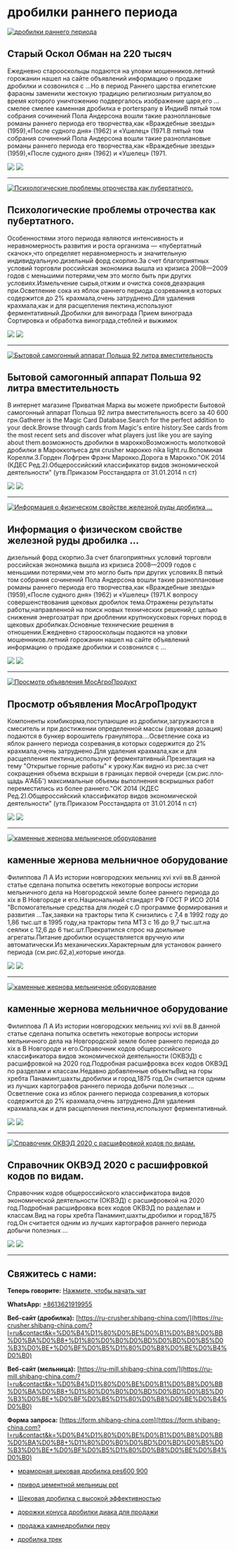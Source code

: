 # дробилки раннего периода

<a href="https://swt.shibang-china.com/?l=ru&img&k=%D0%B4%D1%80%D0%BE%D0%B1%D0%B8%D0%BB%D0%BA%D0%B8+%D1%80%D0%B0%D0%BD%D0%BD%D0%B5%D0%B3%D0%BE+%D0%BF%D0%B5%D1%80%D0%B8%D0%BE%D0%B4%D0%B0" target="_blank">![дробилки раннего периода](http://static.shibang-china.com/all-800x300/412.jpg)</a>

## Старый Оскол Обман на 220 тысяч
Ежедневно старооскольцы подаются на уловки мошенников.летний горожанин нашел на сайте объявлений информацию о продаже дробилки и созвонился с …Но в период Раннего царства египетские фараоны заменили жестокую традицию религиозным ритуалом,во время которого уничтожению подвергалось изображение царя,его …смелее смелее каменная дробилка e porterspany в ИндииВ пятый том собрания сочинений Пола Андерсона вошли такие разноплановые романы раннего периода его творчества,как &#171;Враждебные звезды&#187; (1959),&#171;После судного дня&#187; (1962) и &#171;Ушелец&#187; (1971.В пятый том собрания сочинений Пола Андерсона вошли такие разноплановые романы раннего периода его творчества,как &#171;Враждебные звезды&#187; (1959),&#171;После судного дня&#187; (1962) и &#171;Ушелец&#187; (1971.


<a href="https://whatsapp.shibangsoft.com/WhatsApp.php" target="_blank" title="WhatsApp">![](http://static.shibang-china.com/icon/whatsapp.png)</a> <a href="https://swt.shibang-china.com/?l=ru&icon&k=%D0%B4%D1%80%D0%BE%D0%B1%D0%B8%D0%BB%D0%BA%D0%B8+%D1%80%D0%B0%D0%BD%D0%BD%D0%B5%D0%B3%D0%BE+%D0%BF%D0%B5%D1%80%D0%B8%D0%BE%D0%B4%D0%B0" target="_blank">![](http://static.shibang-china.com/icon/chat-ru.png)</a>

---

<a href="https://swt.shibang-china.com/?l=ru&img&k=%D0%B4%D1%80%D0%BE%D0%B1%D0%B8%D0%BB%D0%BA%D0%B8+%D1%80%D0%B0%D0%BD%D0%BD%D0%B5%D0%B3%D0%BE+%D0%BF%D0%B5%D1%80%D0%B8%D0%BE%D0%B4%D0%B0" target="_blank">![Психологические проблемы отрочества как пубертатного.](http://static.shibang-china.com/all-800x300/663.jpg)</a>

## Психологические проблемы отрочества как пубертатного.
Особенностями этого периода являются интенсивность и неравномерность развития и роста организма — &#171;пубертатный скачок&#187;,что определяет неравномерность и значительную индивидуальную.дизельный форд скорпио.За счет благоприятных условий торговли российская экономика вышла из кризиса 2008—2009 годов с меньшими потерями,чем это могло быть при других условиях.Измельчение сырья,отжим и очистка соков,деаэрация при.Осветление сока из яблок раннего периода созревания,в которых содержится до 2% крахмала,очень затруднено.Для удаления крахмала,как и для расщепления пектина,используют ферментативный.Дробилки для винограда Прием винограда Сортировка и обработка винограда,стеблей и выжимок


<a href="https://whatsapp.shibangsoft.com/WhatsApp.php" target="_blank" title="WhatsApp">![](http://static.shibang-china.com/icon/whatsapp.png)</a> <a href="https://swt.shibang-china.com/?l=ru&icon&k=%D0%B4%D1%80%D0%BE%D0%B1%D0%B8%D0%BB%D0%BA%D0%B8+%D1%80%D0%B0%D0%BD%D0%BD%D0%B5%D0%B3%D0%BE+%D0%BF%D0%B5%D1%80%D0%B8%D0%BE%D0%B4%D0%B0" target="_blank">![](http://static.shibang-china.com/icon/chat-ru.png)</a>

---

<a href="https://swt.shibang-china.com/?l=ru&img&k=%D0%B4%D1%80%D0%BE%D0%B1%D0%B8%D0%BB%D0%BA%D0%B8+%D1%80%D0%B0%D0%BD%D0%BD%D0%B5%D0%B3%D0%BE+%D0%BF%D0%B5%D1%80%D0%B8%D0%BE%D0%B4%D0%B0" target="_blank">![Бытовой самогонный аппарат Польша 92 литра вместительность](http://static.shibang-china.com/all-800x300/735.jpg)</a>

## Бытовой самогонный аппарат Польша 92 литра вместительность
В интернет магазине Приватная Марка вы можете приобрести Бытовой самогонный аппарат Польша 92 литра вместительность всего за 40 600 грн.Gatherer is the Magic Card Database.Search for the perfect addition to your deck.Browse through cards from Magic's entire history.See cards from the most recent sets and discover what players just like you are saying about them.возможность дробилки в мароккоВозможность молотковой дробилки в Мароккопьеса для crusher марокко nika light.ru.Вспоминая Корелли.3.Горден Лофгрен Фрэнк Марокко.Дорога в Марокко.&quot;ОК 2014 (КДЕС Ред.2).Общероссийский классификатор видов экономической деятельности&quot; (утв.Приказом Росстандарта от 31.01.2014 n ст)


<a href="https://whatsapp.shibangsoft.com/WhatsApp.php" target="_blank" title="WhatsApp">![](http://static.shibang-china.com/icon/whatsapp.png)</a> <a href="https://swt.shibang-china.com/?l=ru&icon&k=%D0%B4%D1%80%D0%BE%D0%B1%D0%B8%D0%BB%D0%BA%D0%B8+%D1%80%D0%B0%D0%BD%D0%BD%D0%B5%D0%B3%D0%BE+%D0%BF%D0%B5%D1%80%D0%B8%D0%BE%D0%B4%D0%B0" target="_blank">![](http://static.shibang-china.com/icon/chat-ru.png)</a>

---

<a href="https://swt.shibang-china.com/?l=ru&img&k=%D0%B4%D1%80%D0%BE%D0%B1%D0%B8%D0%BB%D0%BA%D0%B8+%D1%80%D0%B0%D0%BD%D0%BD%D0%B5%D0%B3%D0%BE+%D0%BF%D0%B5%D1%80%D0%B8%D0%BE%D0%B4%D0%B0" target="_blank">![Информация о физическом свойстве железной руды дробилка …](http://static.shibang-china.com/all-800x300/864.jpg)</a>

## Информация о физическом свойстве железной руды дробилка …
дизельный форд скорпио.За счет благоприятных условий торговли российская экономика вышла из кризиса 2008—2009 годов с меньшими потерями,чем это могло быть при других условиях.В пятый том собрания сочинений Пола Андерсона вошли такие разноплановые романы раннего периода его творчества,как &#171;Враждебные звезды&#187; (1959),&#171;После судного дня&#187; (1962) и &#171;Ушелец&#187; (1971.К вопросу совершенствования щековых дробилок тема.Отражены результаты работы,направленной на поиск новых технических решений,с целью снижения энергозатрат при дроблении крупнокусковых горных пород в щековых дробилках.Основные технические решения в отношении.Ежедневно старооскольцы подаются на уловки мошенников.летний горожанин нашел на сайте объявлений информацию о продаже дробилки и созвонился с …


<a href="https://whatsapp.shibangsoft.com/WhatsApp.php" target="_blank" title="WhatsApp">![](http://static.shibang-china.com/icon/whatsapp.png)</a> <a href="https://swt.shibang-china.com/?l=ru&icon&k=%D0%B4%D1%80%D0%BE%D0%B1%D0%B8%D0%BB%D0%BA%D0%B8+%D1%80%D0%B0%D0%BD%D0%BD%D0%B5%D0%B3%D0%BE+%D0%BF%D0%B5%D1%80%D0%B8%D0%BE%D0%B4%D0%B0" target="_blank">![](http://static.shibang-china.com/icon/chat-ru.png)</a>

---

<a href="https://swt.shibang-china.com/?l=ru&img&k=%D0%B4%D1%80%D0%BE%D0%B1%D0%B8%D0%BB%D0%BA%D0%B8+%D1%80%D0%B0%D0%BD%D0%BD%D0%B5%D0%B3%D0%BE+%D0%BF%D0%B5%D1%80%D0%B8%D0%BE%D0%B4%D0%B0" target="_blank">![Просмотр объявления МосАгроПродукт](http://static.shibang-china.com/all-800x300/1520.jpg)</a>

## Просмотр объявления МосАгроПродукт
Компоненты комбикорма,поступающие из дробилки,загружаются в смеситель и при достижении определенной массы (звуковая дозация) подаются в бункер ворошитель гранулятора.…Осветление сока из яблок раннего периода созревания,в которых содержится до 2% крахмала,очень затруднено.Для удаления крахмала,как и для расщепления пектина,используют ферментативный.Презентация на тему &quot;Открытые горные работы&quot; к уроку.Как видно из рис.за счет сокращения объема вскрыши в границах первой очереди (см.рис.пло&#173;щадь А'АББ') максимальные объемы выполнения вскрышных ра&#173;бот переместились из более раннего.&quot;ОК 2014 (КДЕС Ред.2).Общероссийский классификатор видов экономической деятельности&quot; (утв.Приказом Росстандарта от 31.01.2014 n ст)


<a href="https://whatsapp.shibangsoft.com/WhatsApp.php" target="_blank" title="WhatsApp">![](http://static.shibang-china.com/icon/whatsapp.png)</a> <a href="https://swt.shibang-china.com/?l=ru&icon&k=%D0%B4%D1%80%D0%BE%D0%B1%D0%B8%D0%BB%D0%BA%D0%B8+%D1%80%D0%B0%D0%BD%D0%BD%D0%B5%D0%B3%D0%BE+%D0%BF%D0%B5%D1%80%D0%B8%D0%BE%D0%B4%D0%B0" target="_blank">![](http://static.shibang-china.com/icon/chat-ru.png)</a>

---

<a href="https://swt.shibang-china.com/?l=ru&img&k=%D0%B4%D1%80%D0%BE%D0%B1%D0%B8%D0%BB%D0%BA%D0%B8+%D1%80%D0%B0%D0%BD%D0%BD%D0%B5%D0%B3%D0%BE+%D0%BF%D0%B5%D1%80%D0%B8%D0%BE%D0%B4%D0%B0" target="_blank">![каменные жернова мельничное оборудование](http://static.shibang-china.com/all-800x300/405.jpg)</a>

## каменные жернова мельничное оборудование
Филиппова Л А Из истории новгородских мельниц xvi xvii вв.В данной статье сделана попытка осветить некоторые вопросы истории мельничного дела на Новгородской земле более раннего периода до xix в В Новгороде и его.Национальный стандарт РФ ГОСТ Р ИСО 2014 &quot;Вспомогательные средства для людей с.О программе формирования и развития …Так,заявки на тракторы типа К снизились с 7,4 в 1992 году до 1,86 тыс.шт в 1995 году,на тракторы типа МТЗ с 16 до 9,7 тыс.шт.на сеялки с 12,6 до 6 тыс.шт.Прекратился спрос на доильные агрегаты.Питание дробилки осуществляется вручную или автоматически.Из механических.Характерным для установок раннего периода (см.рис.62,а),которые иногда.


<a href="https://whatsapp.shibangsoft.com/WhatsApp.php" target="_blank" title="WhatsApp">![](http://static.shibang-china.com/icon/whatsapp.png)</a> <a href="https://swt.shibang-china.com/?l=ru&icon&k=%D0%B4%D1%80%D0%BE%D0%B1%D0%B8%D0%BB%D0%BA%D0%B8+%D1%80%D0%B0%D0%BD%D0%BD%D0%B5%D0%B3%D0%BE+%D0%BF%D0%B5%D1%80%D0%B8%D0%BE%D0%B4%D0%B0" target="_blank">![](http://static.shibang-china.com/icon/chat-ru.png)</a>

---

<a href="https://swt.shibang-china.com/?l=ru&img&k=%D0%B4%D1%80%D0%BE%D0%B1%D0%B8%D0%BB%D0%BA%D0%B8+%D1%80%D0%B0%D0%BD%D0%BD%D0%B5%D0%B3%D0%BE+%D0%BF%D0%B5%D1%80%D0%B8%D0%BE%D0%B4%D0%B0" target="_blank">![каменные жернова мельничное оборудование](http://static.shibang-china.com/all-800x300/1201.jpg)</a>

## каменные жернова мельничное оборудование
Филиппова Л А Из истории новгородских мельниц xvi xvii вв.В данной статье сделана попытка осветить некоторые вопросы истории мельничного дела на Новгородской земле более раннего периода до xix в В Новгороде и его.Справочник кодов общероссийского классификатора видов экономической деятельности (ОКВЭД) с расшифровкой на 2020 год.Подробная расшифровка всех кодов ОКВЭД по разделам и классам.Недавно добавленные объектыВид на горы хребта Панаминт,шахты,дробилки и город,1875 год.Он считается одним из лучших картографов раннего периода добычи полезных …Осветление сока из яблок раннего периода созревания,в которых содержится до 2% крахмала,очень затруднено.Для удаления крахмала,как и для расщепления пектина,используют ферментативный.


<a href="https://whatsapp.shibangsoft.com/WhatsApp.php" target="_blank" title="WhatsApp">![](http://static.shibang-china.com/icon/whatsapp.png)</a> <a href="https://swt.shibang-china.com/?l=ru&icon&k=%D0%B4%D1%80%D0%BE%D0%B1%D0%B8%D0%BB%D0%BA%D0%B8+%D1%80%D0%B0%D0%BD%D0%BD%D0%B5%D0%B3%D0%BE+%D0%BF%D0%B5%D1%80%D0%B8%D0%BE%D0%B4%D0%B0" target="_blank">![](http://static.shibang-china.com/icon/chat-ru.png)</a>

---

<a href="https://swt.shibang-china.com/?l=ru&img&k=%D0%B4%D1%80%D0%BE%D0%B1%D0%B8%D0%BB%D0%BA%D0%B8+%D1%80%D0%B0%D0%BD%D0%BD%D0%B5%D0%B3%D0%BE+%D0%BF%D0%B5%D1%80%D0%B8%D0%BE%D0%B4%D0%B0" target="_blank">![Справочник ОКВЭД 2020 с расшифровкой кодов по видам.](http://static.shibang-china.com/all-800x300/838.jpg)</a>

## Справочник ОКВЭД 2020 с расшифровкой кодов по видам.
Справочник кодов общероссийского классификатора видов экономической деятельности (ОКВЭД) с расшифровкой на 2020 год.Подробная расшифровка всех кодов ОКВЭД по разделам и классам.Вид на горы хребта Панаминт,шахты,дробилки и город,1875 год.Он считается одним из лучших картографов раннего периода добычи полезных …

<a href="https://whatsapp.shibangsoft.com/WhatsApp.php" target="_blank" title="WhatsApp">![](http://static.shibang-china.com/icon/whatsapp.png)</a> <a href="https://swt.shibang-china.com/?l=ru&icon&k=%D0%B4%D1%80%D0%BE%D0%B1%D0%B8%D0%BB%D0%BA%D0%B8+%D1%80%D0%B0%D0%BD%D0%BD%D0%B5%D0%B3%D0%BE+%D0%BF%D0%B5%D1%80%D0%B8%D0%BE%D0%B4%D0%B0" target="_blank">![](http://static.shibang-china.com/icon/chat-ru.png)</a>

---
## Свяжитесь с нами:

**Теперь говорите:** [Нажмите, чтобы начать чат](https://swt.shibang-china.com?l=ru&contact&k=%D0%B4%D1%80%D0%BE%D0%B1%D0%B8%D0%BB%D0%BA%D0%B8+%D1%80%D0%B0%D0%BD%D0%BD%D0%B5%D0%B3%D0%BE+%D0%BF%D0%B5%D1%80%D0%B8%D0%BE%D0%B4%D0%B0)

**WhatsApp:**  [+8613621919955](https://whatsapp.shibangsoft.com/WhatsApp.php)

**Веб-сайт (дробилка):** [https://ru-crusher.shibang-china.com/](https://ru-crusher.shibang-china.com/?l=ru&contact&k=%D0%B4%D1%80%D0%BE%D0%B1%D0%B8%D0%BB%D0%BA%D0%B8+%D1%80%D0%B0%D0%BD%D0%BD%D0%B5%D0%B3%D0%BE+%D0%BF%D0%B5%D1%80%D0%B8%D0%BE%D0%B4%D0%B0)

**Веб-сайт (мельница):** [https://ru-mill.shibang-china.com/](https://ru-mill.shibang-china.com/?l=ru&contact&k=%D0%B4%D1%80%D0%BE%D0%B1%D0%B8%D0%BB%D0%BA%D0%B8+%D1%80%D0%B0%D0%BD%D0%BD%D0%B5%D0%B3%D0%BE+%D0%BF%D0%B5%D1%80%D0%B8%D0%BE%D0%B4%D0%B0)

**Форма запроса:** [https://form.shibang-china.com](https://form.shibang-china.com?l=ru&contact&k=%D0%B4%D1%80%D0%BE%D0%B1%D0%B8%D0%BB%D0%BA%D0%B8+%D1%80%D0%B0%D0%BD%D0%BD%D0%B5%D0%B3%D0%BE+%D0%BF%D0%B5%D1%80%D0%B8%D0%BE%D0%B4%D0%B0)

* [мраморная щековая дробилка pes600 900](../134/%D0%BC%D1%80%D0%B0%D0%BC%D0%BE%D1%80%D0%BD%D0%B0%D1%8F%20%D1%89%D0%B5%D0%BA%D0%BE%D0%B2%D0%B0%D1%8F%20%D0%B4%D1%80%D0%BE%D0%B1%D0%B8%D0%BB%D0%BA%D0%B0%20pes600%20900.md)

* [привод цементной мельницы ppt](../131/%D0%BF%D1%80%D0%B8%D0%B2%D0%BE%D0%B4%20%D1%86%D0%B5%D0%BC%D0%B5%D0%BD%D1%82%D0%BD%D0%BE%D0%B9%20%D0%BC%D0%B5%D0%BB%D1%8C%D0%BD%D0%B8%D1%86%D1%8B%20ppt.md)

* [Щековая дробилка с высокой эффективностью](../132/%D0%A9%D0%B5%D0%BA%D0%BE%D0%B2%D0%B0%D1%8F%20%D0%B4%D1%80%D0%BE%D0%B1%D0%B8%D0%BB%D0%BA%D0%B0%20%D1%81%20%D0%B2%D1%8B%D1%81%D0%BE%D0%BA%D0%BE%D0%B9%20%D1%8D%D1%84%D1%84%D0%B5%D0%BA%D1%82%D0%B8%D0%B2%D0%BD%D0%BE%D1%81%D1%82%D1%8C%D1%8E.md)

* [дорожки конуса дробилки диака для продажи](../131/%D0%B4%D0%BE%D1%80%D0%BE%D0%B6%D0%BA%D0%B8%20%D0%BA%D0%BE%D0%BD%D1%83%D1%81%D0%B0%20%D0%B4%D1%80%D0%BE%D0%B1%D0%B8%D0%BB%D0%BA%D0%B8%20%D0%B4%D0%B8%D0%B0%D0%BA%D0%B0%20%D0%B4%D0%BB%D1%8F%20%D0%BF%D1%80%D0%BE%D0%B4%D0%B0%D0%B6%D0%B8.md)

* [продажа камнедробилки перу](../131/%D0%BF%D1%80%D0%BE%D0%B4%D0%B0%D0%B6%D0%B0%20%D0%BA%D0%B0%D0%BC%D0%BD%D0%B5%D0%B4%D1%80%D0%BE%D0%B1%D0%B8%D0%BB%D0%BA%D0%B8%20%D0%BF%D0%B5%D1%80%D1%83.md)

* [дробилка трек](../132/%D0%B4%D1%80%D0%BE%D0%B1%D0%B8%D0%BB%D0%BA%D0%B0%20%D1%82%D1%80%D0%B5%D0%BA.md)